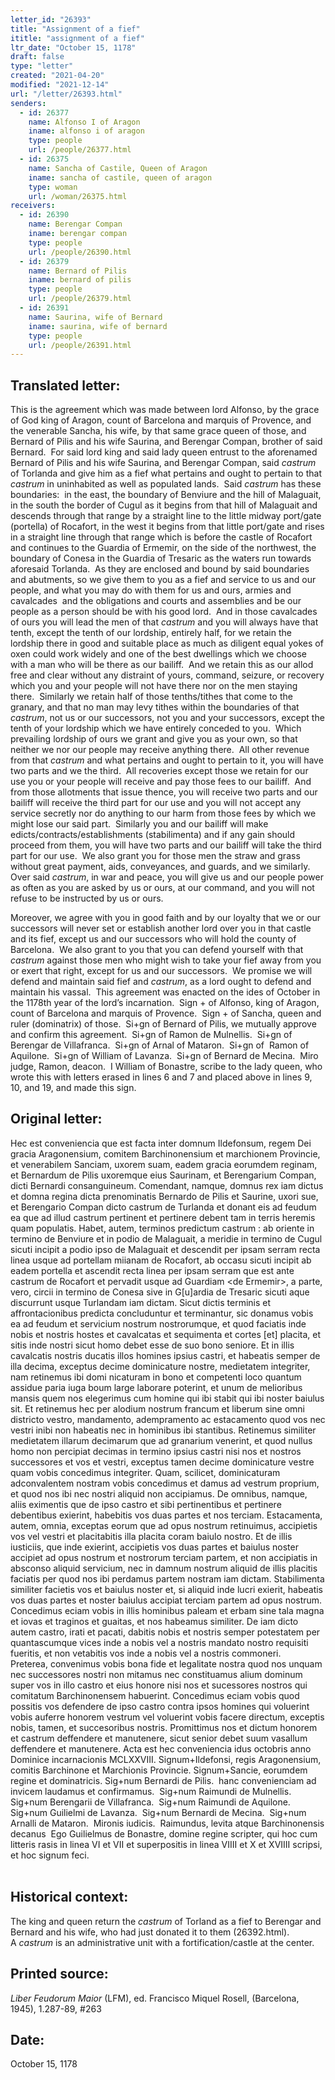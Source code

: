 ```yaml
---
letter_id: "26393"
title: "Assignment of a fief"
ititle: "assignment of a fief"
ltr_date: "October 15, 1178"
draft: false
type: "letter"
created: "2021-04-20"
modified: "2021-12-14"
url: "/letter/26393.html"
senders:
  - id: 26377
    name: Alfonso I of Aragon
    iname: alfonso i of aragon
    type: people
    url: /people/26377.html
  - id: 26375
    name: Sancha of Castile, Queen of Aragon
    iname: sancha of castile, queen of aragon
    type: woman
    url: /woman/26375.html
receivers:
  - id: 26390
    name: Berengar Compan
    iname: berengar compan
    type: people
    url: /people/26390.html
  - id: 26379
    name: Bernard of Pilis 
    iname: bernard of pilis 
    type: people
    url: /people/26379.html
  - id: 26391
    name: Saurina, wife of Bernard
    iname: saurina, wife of bernard
    type: people
    url: /people/26391.html
---
```

<h2> Translated letter:</h2><p>This is the agreement which was made between lord Alfonso, by the grace of God king of Aragon, count of Barcelona and marquis of Provence, and the venerable Sancha, his wife, by that same grace queen of those, and Bernard of Pilis and his wife Saurina, and Berengar Compan, brother of said Bernard.&nbsp; For said lord king and said lady queen entrust to the aforenamed Bernard of Pilis and his wife Saurina, and Berengar Compan, said <em>castrum</em> of Torlanda and give him as a fief what pertains and ought to pertain to that <em>castrum&nbsp;</em>in uninhabited as well as populated lands.&nbsp; Said <em>castrum&nbsp;</em>has these boundaries:&nbsp; in the east, the boundary of Benviure and the hill of Malaguait, in the south the border of Cugul as it begins from that hill of Malaguait and descends through that range by a straight line to the little midway port/gate (portella) of Rocafort, in the west it begins from that little port/gate and rises in a straight line through that range which is before the castle of Rocafort and continues to the Guardia of Ermemir, on the side of the northwest, the boundary of Conesa in the Guardia of Tresaric as the waters run towards aforesaid Torlanda.&nbsp; As they are enclosed and bound by said boundaries and abutments, so we give them to you as a fief and service to us and our people, and what you may do with them for us and ours, armies and cavalcades&nbsp; and the obligations and courts and assemblies and be our people as a person should be with his good lord.&nbsp; And in those cavalcades of ours you will lead the men of that <em>castrum&nbsp;</em>and you will always have that tenth, except the tenth of our lordship, entirely half, for we retain the lordship there in good and suitable place as much as diligent equal yokes of oxen could work widely and one of the best dwellings which we choose with a man who will be there as our bailiff.&nbsp; And we retain this as our allod free and clear without any distraint of yours, command, seizure, or recovery which you and your people will not have there nor on the men staying there.&nbsp; Similarly we retain half of those tenths/tithes that come to the granary, and that no man may levy tithes within the boundaries of that <em>castrum</em>, not us or our successors, not you and your successors, except the tenth of your lordship which we have entirely conceded to you.&nbsp; Which prevailing lordship of ours we grant and give you as your own, so that neither we nor our people may receive anything there.&nbsp; All other revenue from that <em>castrum&nbsp;</em>and what pertains and ought to pertain to it, you will have two parts and we the third.&nbsp; All recoveries except those we retain for our use you or your people will receive and pay those fees to our bailiff.&nbsp; And from those allotments that issue thence, you will receive two parts and our bailiff will receive the third part for our use and you will not accept any service secretly nor do anything to our harm from those fees by which we might lose our said part.&nbsp; Similarly you and our bailiff will make edicts/contracts/establishments (stabilimenta) and if any gain should proceed from them, you will have two parts and our bailiff will take the third part for our use.&nbsp; We also grant you for those men the straw and grass without great payment, aids, conveyances, and guards, and we similarly.&nbsp; Over said <em>castrum</em>, in war and peace, you will give us and our people power as often as you are asked by us or ours, at our command, and you will not refuse to be instructed by us or ours.</p><p>Moreover, we agree with you in good faith and by our loyalty that we or our successors will never set or establish another lord over you in that castle and its fief, except us and our successors who will hold the county of Barcelona.&nbsp; We also grant to you that you can defend yourself with that <em>castrum&nbsp;</em>against those men who might wish to take your fief away from you or exert that right, except for us and our successors.&nbsp; We promise we will defend and maintain said fief and <em>castrum</em>, as a lord ought to defend and maintain his vassal.&nbsp; This agreement was enacted on the ides of October in the 1178th year of the lord’s incarnation.&nbsp; Sign + of Alfonso, king of Aragon, count of Barcelona and marquis of Provence.&nbsp; Sign + of Sancha, queen and ruler (dominatrix) of those.&nbsp; Si+gn of Bernard of Pilis, we mutually approve and confirm this agreement. &nbsp;Si+gn of Ramon de Mulnellis.&nbsp; Si+gn of Berengar de Villafranca.&nbsp; Si+gn of Arnal of Mataron.&nbsp; Si+gn of&nbsp; Ramon of Aquilone.&nbsp; Si+gn of William of Lavanza.&nbsp; Si+gn of Bernard de Mecina.&nbsp; Miro judge, Ramon, deacon.&nbsp; I William of Bonastre, scribe to the lady queen, who wrote this with letters erased in lines 6 and 7 and placed above in lines 9, 10, and 19, and made this sign.</p><h2 class="mt-4"> Original letter:</h2><p><span>Hec est conveniencia que est facta inter domnum Ildefonsum, regem Dei gracia Aragonensium, comitem Barchinonensium et marchionem Provincie, et venerabilem Sanciam, uxorem suam, eadem gracia eorumdem reginam, et Bernardum de Pilis uxoremque eius Saurinam, et Berengarium Compan, dicti Bernardi consanguineum. Comendant, namque, domnus rex iam dictus et domna regina dicta prenominatis Bernardo de Pilis et Saurine, uxori sue, et Berengario Compan dicto castrum de Turlanda et donant eis ad feudum ea que ad illud castrum pertinent et pertinere debent tam in terris heremis quam populatis. Habet, autem, terminos predictum castrum : ab oriente in termino de Benviure et in podio de Malaguait, a meridie in termino de Cugul sicuti incipit a podio ipso de Malaguait et descendit per ipsam serram recta linea usque ad portellam miianam de Rocafort, ab occasu sicuti incipit ab eadem portella et ascendit recta linea per ipsam serram que est ante castrum de Rocafort et pervadit usque ad Guardiam &lt;de Ermemir&gt;, a parte, vero, circii in termino de Conesa sive in G[u]ardia de Tresaric sicuti aque discurrunt usque Turlandam iam dictam. Sicut dictis terminis et affrontacionibus predicta concluduntur et terminantur, sic donamus vobis ea ad feudum et servicium nostrum nostrorumque, et quod faciatis inde nobis et nostris hostes et cavalcatas et sequimenta et cortes [et] placita, et sitis inde nostri sicut homo debet esse de suo bono seniore. Et in illis cavalcatis nostris ducatis illos homines ipsius castri, et habeatis semper de illa decima, exceptus decime dominicature nostre, medietatem integriter, nam retinemus ibi domi nicaturam in bono et</span><i><span> </span></i><span>competenti loco quantum assidue paria iuga boum large laborare poterint, et unum de melioribus mansis quem nos elegerimus cum homine qui ibi stabit qui ibi noster baiulus sit. Et retinemus hec per alodium nostrum francum et liberum sine omni districto vestro, mandamento, adempramento ac estacamento quod vos nec vestri inibi non habeatis nec in hominibus ibi stantibus. Retinemus similiter medietatem illarum decimarum que ad granarium venerint, et quod nullus homo non percipiat decimas in termino ipsius castri nisi nos et nostros successores et vos et vestri, exceptus tamen decime dominicature vestre quam vobis concedimus integriter. Quam, scilicet, dominicaturam adconvalentem nostram vobis concedimus et damus ad vestrum proprium, et quod nos ibi nec nostri aliquid non accipiamus. De omnibus, namque, aliis eximentis que de ipso castro et sibi pertinentibus et pertinere debentibus exierint, habebitis vos duas partes et nos terciam. Estacamenta, autem, omnia, exceptas eorum que ad opus nostrum retinuimus, accipietis vos vel vestri et placitabitis illa placita coram baiulo nostro. Et de illis iusticiis, que inde exierint, accipietis vos duas partes et baiulus noster accipiet ad opus nostrum et nostrorum terciam partem, et non accipiatis in absconso aliquid servicium, nec in damnum nostrum aliquid de illis placitis faciatis per quod nos ibi perdamus partem nostram iam dictam. Stabilimenta similiter facietis vos et baiulus noster et, si aliquid inde lucri exierit, habeatis vos duas partes et noster baiulus accipiat terciam partem ad opus nostrum. Concedimus eciam vobis in illis hominibus paleam et erbam sine tala magna et iovas et traginos et guaitas, et nos habeamus similiter. De iam dicto autem castro, irati et pacati, dabitis nobis et nostris semper potestatem per quantascumque vices inde a nobis vel a nostris mandato nostro requisiti fueritis, et non vetabitis vos inde a nobis vel a nostris commoneri.<br> Preterea, convenimus vobis bona fide et legalitate nostra quod nos unquam nec successores nostri non mitamus nec constituamus alium dominum super vos in illo castro et eius honore nisi nos et sucessores nostros qui comitatum Barchinonensem habuerint. Concedimus eciam vobis quod possitis vos defendere de ipso castro contra ipsos homines qui voluerint vobis auferre honorem vestrum vel voluerint vobis facere directum, exceptis nobis, tamen, et succesoribus nostris. Promittimus nos et dictum honorem et castrum deffendere et manutenere, sicut senior debet suum vasallum deffendere et manutenere. Acta est hec conveniencia idus octobris anno Dominice incarnacionis</span><span> MCLXXVIII</span><span>. Signum+Ildefonsi, regis Aragonensium, comitis Barchinone et Marchionis Provincie. Signum+Sancie, eorumdem regine et dominatricis. Sig+num Bernardi de Pilis.<i>&nbsp; </i>hanc convenienciam ad invicem laudamus et confirmamus.&nbsp; Sig+num Raimundi de Mulnellis.&nbsp; Sig+num Berengarii de Villafranca.&nbsp; Sig+num Raimundi de Aquilone.&nbsp; Sig+num Guilielmi de Lavanza.&nbsp; Sig+num Bernardi de Mecina.&nbsp; Sig+num Arnalli de Mataron.&nbsp; Mironis iudicis.&nbsp; Raimundus, levita atque Barchinonensis decanus&nbsp; Ego Guilielmus de Bonastre, domine regine scripter, qui hoc cum litteris rasis in linea VI et VII et superpositis in linea VIIII et X et XVIIII scripsi, et hoc signum feci.</span><span><br> <!--[if !supportLineBreakNewLine]--><br> <!--[endif]--></span></p><h2 class="mt-4"> Historical context:</h2><p>The king and queen return the&nbsp;<em>castrum</em> of Torland as a fief to Berengar and Bernard and his wife, who had just donated it to them (26392.html).&nbsp; A&nbsp;<em>castrum</em> is an administrative unit with a fortification/castle at the center.</p><h2 class="mt-4"> Printed source:</h2><p><i>Liber Feudorum Maior</i> (LFM), ed. Francisco Miquel Rosell, (Barcelona, 1945), 1.287-89, #263&nbsp;&nbsp;</p><h2 class="mt-4"> Date:</h2>October 15, 1178
